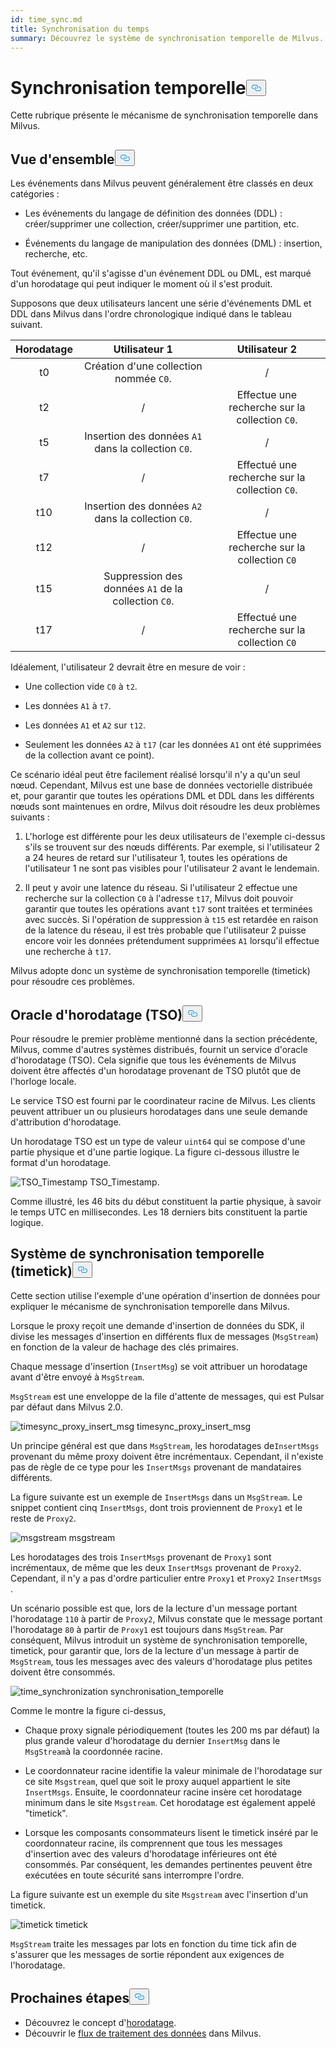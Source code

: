 ```yaml
---
id: time_sync.md
title: Synchronisation du temps
summary: Découvrez le système de synchronisation temporelle de Milvus.
---
```

<h1 id="Time-Synchronization" class="common-anchor-header">Synchronisation temporelle<button data-href="#Time-Synchronization" class="anchor-icon" translate="no">
      <svg translate="no"
        aria-hidden="true"
        focusable="false"
        height="20"
        version="1.1"
        viewBox="0 0 16 16"
        width="16"
      >
        <path
          fill="#0092E4"
          fill-rule="evenodd"
          d="M4 9h1v1H4c-1.5 0-3-1.69-3-3.5S2.55 3 4 3h4c1.45 0 3 1.69 3 3.5 0 1.41-.91 2.72-2 3.25V8.59c.58-.45 1-1.27 1-2.09C10 5.22 8.98 4 8 4H4c-.98 0-2 1.22-2 2.5S3 9 4 9zm9-3h-1v1h1c1 0 2 1.22 2 2.5S13.98 12 13 12H9c-.98 0-2-1.22-2-2.5 0-.83.42-1.64 1-2.09V6.25c-1.09.53-2 1.84-2 3.25C6 11.31 7.55 13 9 13h4c1.45 0 3-1.69 3-3.5S14.5 6 13 6z"
        ></path>
      </svg>
    </button></h1><p>Cette rubrique présente le mécanisme de synchronisation temporelle dans Milvus.</p>
<h2 id="Overview" class="common-anchor-header">Vue d'ensemble<button data-href="#Overview" class="anchor-icon" translate="no">
      <svg translate="no"
        aria-hidden="true"
        focusable="false"
        height="20"
        version="1.1"
        viewBox="0 0 16 16"
        width="16"
      >
        <path
          fill="#0092E4"
          fill-rule="evenodd"
          d="M4 9h1v1H4c-1.5 0-3-1.69-3-3.5S2.55 3 4 3h4c1.45 0 3 1.69 3 3.5 0 1.41-.91 2.72-2 3.25V8.59c.58-.45 1-1.27 1-2.09C10 5.22 8.98 4 8 4H4c-.98 0-2 1.22-2 2.5S3 9 4 9zm9-3h-1v1h1c1 0 2 1.22 2 2.5S13.98 12 13 12H9c-.98 0-2-1.22-2-2.5 0-.83.42-1.64 1-2.09V6.25c-1.09.53-2 1.84-2 3.25C6 11.31 7.55 13 9 13h4c1.45 0 3-1.69 3-3.5S14.5 6 13 6z"
        ></path>
      </svg>
    </button></h2><p>Les événements dans Milvus peuvent généralement être classés en deux catégories :</p>
<ul>
<li><p>Les événements du langage de définition des données (DDL) : créer/supprimer une collection, créer/supprimer une partition, etc.</p></li>
<li><p>Événements du langage de manipulation des données (DML) : insertion, recherche, etc.</p></li>
</ul>
<p>Tout événement, qu'il s'agisse d'un événement DDL ou DML, est marqué d'un horodatage qui peut indiquer le moment où il s'est produit.</p>
<p>Supposons que deux utilisateurs lancent une série d'événements DML et DDL dans Milvus dans l'ordre chronologique indiqué dans le tableau suivant.</p>
<table>
<thead>
<tr><th style="text-align:center">Horodatage</th><th style="text-align:center">Utilisateur 1</th><th style="text-align:center">Utilisateur 2</th></tr>
</thead>
<tbody>
<tr><td style="text-align:center">t0</td><td style="text-align:center">Création d'une collection nommée <code translate="no">C0</code>.</td><td style="text-align:center">/</td></tr>
<tr><td style="text-align:center">t2</td><td style="text-align:center">/</td><td style="text-align:center">Effectue une recherche sur la collection <code translate="no">C0</code>.</td></tr>
<tr><td style="text-align:center">t5</td><td style="text-align:center">Insertion des données <code translate="no">A1</code> dans la collection <code translate="no">C0</code>.</td><td style="text-align:center">/</td></tr>
<tr><td style="text-align:center">t7</td><td style="text-align:center">/</td><td style="text-align:center">Effectué une recherche sur la collection <code translate="no">C0</code>.</td></tr>
<tr><td style="text-align:center">t10</td><td style="text-align:center">Insertion des données <code translate="no">A2</code> dans la collection <code translate="no">C0</code>.</td><td style="text-align:center">/</td></tr>
<tr><td style="text-align:center">t12</td><td style="text-align:center">/</td><td style="text-align:center">Effectue une recherche sur la collection <code translate="no">C0</code></td></tr>
<tr><td style="text-align:center">t15</td><td style="text-align:center">Suppression des données <code translate="no">A1</code> de la collection <code translate="no">C0</code>.</td><td style="text-align:center">/</td></tr>
<tr><td style="text-align:center">t17</td><td style="text-align:center">/</td><td style="text-align:center">Effectué une recherche sur la collection <code translate="no">C0</code></td></tr>
</tbody>
</table>
<p>Idéalement, l'utilisateur 2 devrait être en mesure de voir :</p>
<ul>
<li><p>Une collection vide <code translate="no">C0</code> à <code translate="no">t2</code>.</p></li>
<li><p>Les données <code translate="no">A1</code> à <code translate="no">t7</code>.</p></li>
<li><p>Les données <code translate="no">A1</code> et <code translate="no">A2</code> sur <code translate="no">t12</code>.</p></li>
<li><p>Seulement les données <code translate="no">A2</code> à <code translate="no">t17</code> (car les données <code translate="no">A1</code> ont été supprimées de la collection avant ce point).</p></li>
</ul>
<p>Ce scénario idéal peut être facilement réalisé lorsqu'il n'y a qu'un seul nœud. Cependant, Milvus est une base de données vectorielle distribuée et, pour garantir que toutes les opérations DML et DDL dans les différents nœuds sont maintenues en ordre, Milvus doit résoudre les deux problèmes suivants :</p>
<ol>
<li><p>L'horloge est différente pour les deux utilisateurs de l'exemple ci-dessus s'ils se trouvent sur des nœuds différents. Par exemple, si l'utilisateur 2 a 24 heures de retard sur l'utilisateur 1, toutes les opérations de l'utilisateur 1 ne sont pas visibles pour l'utilisateur 2 avant le lendemain.</p></li>
<li><p>Il peut y avoir une latence du réseau. Si l'utilisateur 2 effectue une recherche sur la collection <code translate="no">C0</code> à l'adresse <code translate="no">t17</code>, Milvus doit pouvoir garantir que toutes les opérations avant <code translate="no">t17</code> sont traitées et terminées avec succès. Si l'opération de suppression à <code translate="no">t15</code> est retardée en raison de la latence du réseau, il est très probable que l'utilisateur 2 puisse encore voir les données prétendument supprimées <code translate="no">A1</code> lorsqu'il effectue une recherche à <code translate="no">t17</code>.</p></li>
</ol>
<p>Milvus adopte donc un système de synchronisation temporelle (timetick) pour résoudre ces problèmes.</p>
<h2 id="Timestamp-oracle-TSO" class="common-anchor-header">Oracle d'horodatage (TSO)<button data-href="#Timestamp-oracle-TSO" class="anchor-icon" translate="no">
      <svg translate="no"
        aria-hidden="true"
        focusable="false"
        height="20"
        version="1.1"
        viewBox="0 0 16 16"
        width="16"
      >
        <path
          fill="#0092E4"
          fill-rule="evenodd"
          d="M4 9h1v1H4c-1.5 0-3-1.69-3-3.5S2.55 3 4 3h4c1.45 0 3 1.69 3 3.5 0 1.41-.91 2.72-2 3.25V8.59c.58-.45 1-1.27 1-2.09C10 5.22 8.98 4 8 4H4c-.98 0-2 1.22-2 2.5S3 9 4 9zm9-3h-1v1h1c1 0 2 1.22 2 2.5S13.98 12 13 12H9c-.98 0-2-1.22-2-2.5 0-.83.42-1.64 1-2.09V6.25c-1.09.53-2 1.84-2 3.25C6 11.31 7.55 13 9 13h4c1.45 0 3-1.69 3-3.5S14.5 6 13 6z"
        ></path>
      </svg>
    </button></h2><p>Pour résoudre le premier problème mentionné dans la section précédente, Milvus, comme d'autres systèmes distribués, fournit un service d'oracle d'horodatage (TSO). Cela signifie que tous les événements de Milvus doivent être affectés d'un horodatage provenant de TSO plutôt que de l'horloge locale.</p>
<p>Le service TSO est fourni par le coordinateur racine de Milvus. Les clients peuvent attribuer un ou plusieurs horodatages dans une seule demande d'attribution d'horodatage.</p>
<p>Un horodatage TSO est un type de valeur <code translate="no">uint64</code> qui se compose d'une partie physique et d'une partie logique. La figure ci-dessous illustre le format d'un horodatage.</p>
<p>
  
   <span class="img-wrapper"> <img translate="no" src="/docs/v2.4.x/assets/TSO_Timestamp.png" alt="TSO_Timestamp" class="doc-image" id="tso_timestamp" />
   </span> <span class="img-wrapper"> <span>TSO_Timestamp</span>. </span></p>
<p>Comme illustré, les 46 bits du début constituent la partie physique, à savoir le temps UTC en millisecondes. Les 18 derniers bits constituent la partie logique.</p>
<h2 id="Time-synchronization-system-timetick" class="common-anchor-header">Système de synchronisation temporelle (timetick)<button data-href="#Time-synchronization-system-timetick" class="anchor-icon" translate="no">
      <svg translate="no"
        aria-hidden="true"
        focusable="false"
        height="20"
        version="1.1"
        viewBox="0 0 16 16"
        width="16"
      >
        <path
          fill="#0092E4"
          fill-rule="evenodd"
          d="M4 9h1v1H4c-1.5 0-3-1.69-3-3.5S2.55 3 4 3h4c1.45 0 3 1.69 3 3.5 0 1.41-.91 2.72-2 3.25V8.59c.58-.45 1-1.27 1-2.09C10 5.22 8.98 4 8 4H4c-.98 0-2 1.22-2 2.5S3 9 4 9zm9-3h-1v1h1c1 0 2 1.22 2 2.5S13.98 12 13 12H9c-.98 0-2-1.22-2-2.5 0-.83.42-1.64 1-2.09V6.25c-1.09.53-2 1.84-2 3.25C6 11.31 7.55 13 9 13h4c1.45 0 3-1.69 3-3.5S14.5 6 13 6z"
        ></path>
      </svg>
    </button></h2><p>Cette section utilise l'exemple d'une opération d'insertion de données pour expliquer le mécanisme de synchronisation temporelle dans Milvus.</p>
<p>Lorsque le proxy reçoit une demande d'insertion de données du SDK, il divise les messages d'insertion en différents flux de messages (<code translate="no">MsgStream</code>) en fonction de la valeur de hachage des clés primaires.</p>
<p>Chaque message d'insertion (<code translate="no">InsertMsg</code>) se voit attribuer un horodatage avant d'être envoyé à <code translate="no">MsgStream</code>.</p>
<div class="alert note">
  <code translate="no">MsgStream</code> est une enveloppe de la file d'attente de messages, qui est Pulsar par défaut dans Milvus 2.0.</div>
<p>
  
   <span class="img-wrapper"> <img translate="no" src="/docs/v2.4.x/assets/timesync_proxy_insert_msg.png" alt="timesync_proxy_insert_msg" class="doc-image" id="timesync_proxy_insert_msg" />
   </span> <span class="img-wrapper"> <span>timesync_proxy_insert_msg</span> </span></p>
<p>Un principe général est que dans <code translate="no">MsgStream</code>, les horodatages de<code translate="no">InsertMsgs</code> provenant du même proxy doivent être incrémentaux. Cependant, il n'existe pas de règle de ce type pour les <code translate="no">InsertMsgs</code> provenant de mandataires différents.</p>
<p>La figure suivante est un exemple de <code translate="no">InsertMsgs</code> dans un <code translate="no">MsgStream</code>. Le snippet contient cinq <code translate="no">InsertMsgs</code>, dont trois proviennent de <code translate="no">Proxy1</code> et le reste de <code translate="no">Proxy2</code>.</p>
<p>
  
   <span class="img-wrapper"> <img translate="no" src="/docs/v2.4.x/assets/msgstream.png" alt="msgstream" class="doc-image" id="msgstream" />
   </span> <span class="img-wrapper"> <span>msgstream</span> </span></p>
<p>Les horodatages des trois <code translate="no">InsertMsgs</code> provenant de <code translate="no">Proxy1</code> sont incrémentaux, de même que les deux <code translate="no">InsertMsgs</code> provenant de <code translate="no">Proxy2</code>. Cependant, il n'y a pas d'ordre particulier entre <code translate="no">Proxy1</code> et <code translate="no">Proxy2</code> <code translate="no">InsertMsgs</code> .</p>
<p>Un scénario possible est que, lors de la lecture d'un message portant l'horodatage <code translate="no">110</code> à partir de <code translate="no">Proxy2</code>, Milvus constate que le message portant l'horodatage <code translate="no">80</code> à partir de <code translate="no">Proxy1</code> est toujours dans <code translate="no">MsgStream</code>. Par conséquent, Milvus introduit un système de synchronisation temporelle, timetick, pour garantir que, lors de la lecture d'un message à partir de <code translate="no">MsgStream</code>, tous les messages avec des valeurs d'horodatage plus petites doivent être consommés.</p>
<p>
  
   <span class="img-wrapper"> <img translate="no" src="/docs/v2.4.x/assets/time_synchronization.png" alt="time_synchronization" class="doc-image" id="time_synchronization" />
   </span> <span class="img-wrapper"> <span>synchronisation_temporelle</span> </span></p>
<p>Comme le montre la figure ci-dessus,</p>
<ul>
<li><p>Chaque proxy signale périodiquement (toutes les 200 ms par défaut) la plus grande valeur d'horodatage du dernier <code translate="no">InsertMsg</code> dans le <code translate="no">MsgStream</code>à la coordonnée racine.</p></li>
<li><p>Le coordonnateur racine identifie la valeur minimale de l'horodatage sur ce site <code translate="no">Msgstream</code>, quel que soit le proxy auquel appartient le site <code translate="no">InsertMsgs</code>. Ensuite, le coordonnateur racine insère cet horodatage minimum dans le site <code translate="no">Msgstream</code>. Cet horodatage est également appelé "timetick".</p></li>
<li><p>Lorsque les composants consommateurs lisent le timetick inséré par le coordonnateur racine, ils comprennent que tous les messages d'insertion avec des valeurs d'horodatage inférieures ont été consommés. Par conséquent, les demandes pertinentes peuvent être exécutées en toute sécurité sans interrompre l'ordre.</p></li>
</ul>
<p>La figure suivante est un exemple du site <code translate="no">Msgstream</code> avec l'insertion d'un timetick.</p>
<p>
  
   <span class="img-wrapper"> <img translate="no" src="/docs/v2.4.x/assets/timetick.png" alt="timetick" class="doc-image" id="timetick" />
   </span> <span class="img-wrapper"> <span>timetick</span> </span></p>
<p><code translate="no">MsgStream</code> traite les messages par lots en fonction du time tick afin de s'assurer que les messages de sortie répondent aux exigences de l'horodatage.</p>
<h2 id="Whats-next" class="common-anchor-header">Prochaines étapes<button data-href="#Whats-next" class="anchor-icon" translate="no">
      <svg translate="no"
        aria-hidden="true"
        focusable="false"
        height="20"
        version="1.1"
        viewBox="0 0 16 16"
        width="16"
      >
        <path
          fill="#0092E4"
          fill-rule="evenodd"
          d="M4 9h1v1H4c-1.5 0-3-1.69-3-3.5S2.55 3 4 3h4c1.45 0 3 1.69 3 3.5 0 1.41-.91 2.72-2 3.25V8.59c.58-.45 1-1.27 1-2.09C10 5.22 8.98 4 8 4H4c-.98 0-2 1.22-2 2.5S3 9 4 9zm9-3h-1v1h1c1 0 2 1.22 2 2.5S13.98 12 13 12H9c-.98 0-2-1.22-2-2.5 0-.83.42-1.64 1-2.09V6.25c-1.09.53-2 1.84-2 3.25C6 11.31 7.55 13 9 13h4c1.45 0 3-1.69 3-3.5S14.5 6 13 6z"
        ></path>
      </svg>
    </button></h2><ul>
<li>Découvrez le concept d'<a href="/docs/fr/v2.4.x/timestamp.md">horodatage</a>.</li>
<li>Découvrir le <a href="/docs/fr/v2.4.x/data_processing.md">flux de traitement des données</a> dans Milvus.</li>
</ul>
